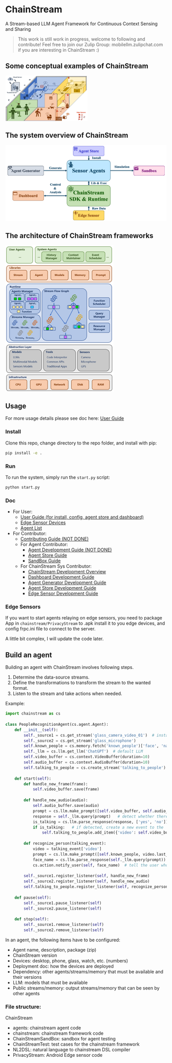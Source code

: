 # ChainStream

A Stream-based LLM Agent Framework for Continuous Context Sensing and Sharing

> This work is still work in progress, welcome to following and contribute! Feel free to join our Zulip Group: mobilellm.zulipchat.com if you are interesting in ChainStream :)

## Some conceptual examples of ChainStream

<img src="mkdoc/docs/img/ChainstreamExample.png" alt="ChainStream" style="zoom:25%;" />

## The system overview of ChainStream

<img src="mkdoc/docs/img/ChainStreamMainComponents.png">

## The architecture of ChainStream frameworks

<img src="mkdoc/docs/img/ChainStreamArchNew.png" alt="ChainStream" style="zoom:50%;" />

## Usage

For more usage details please see doc here: [User Guide]()

### Install

Clone this repo, change directory to the repo folder, and install with pip:

```bash
pip install -e .
```

### Run

To run the system, simply run the `start.py` script:

```bash
python start.py
```

### Doc
- For User:
  - [User Guide (for install, config, agent store and dashboard)](mkdoc/docs/UserGuide/DASHBOARD_GUIDE)
  - [Edge Sensor Devices](mkdoc/docs/UserGuide/EDGE_DEVICES_GUIDE.md)
  - [Agent List](agents/AGENT_LIST.md)
- For Contributor:
  - [Contributing Guide (NOT DONE)](mkdoc/docs/ChainStreamDevelopmentGuide/CHAINSTREAM_SYS_CONTRIBUTOR_GUIDE)
  - For Agent Contributor:
    - [Agent Development Guide (NOT DONE)](mkdoc/docs/AgentDevelopmentGuide/AGENT_DEVELOPMENT_OVERVIEW.md)
    - [Agent Store Guide](mkdoc/docs/AgentDevelopmentGuide/AGENT_STORE_GUIDE.md)
    - [SandBox Guide](mkdoc/docs/AgentDevelopmentGuide/SANDBOX_GUIDE.md)
  - For ChainStream Sys Contributor:
    - [ChainStream Development Overview](mkdoc/docs/ChainStreamDevelopmentGuide/CHAINSTREAM_SYS_DEVELOPMENT_OVERVIEW)
    - [Dashboard Development Guide](mkdoc/docs/ChainStreamDevelopmentGuide/DASHBOARD_DEVELOPMENT_GUIDE.md)
    - [Agent Generator Development Guide](mkdoc/docs/ChainStreamDevelopmentGuide/AGENT_GENERATOR_DEVELOPMENT_GUIDE.md)
    - [Agent Store Development Guide](mkdoc/docs/ChainStreamDevelopmentGuide/AGENT_STORE_DEVELOPMENT_GUIDE.md)
    - [Edge Sensor Development Guide](mkdoc/docs/ChainStreamDevelopmentGuide/EDGE_SENSOR_DEVELOPMENT_GUIDE.md)

### Edge Sensors

If you want to start agents relaying on edge sensors, you need to package App in `chainstream/PrivacyStream` to .apk 
install it to you edge devices, and config frpc.ini file to connect to the server.

A little bit complex, I will update the code later.

## Build an agent

Building an agent with ChainStream involves following steps.

1. Determine the data-source streams.
2. Define the transformations to transform the stream to the wanted format.
3. Listen to the stream and take actions when needed.

Example:

```python
import chainstream as cs

class PeopleRecognitionAgent(cs.agent.Agent):
    def __init__(self):
        self._source1 = cs.get_stream('glass_camera_video_01')  # instance of Stream
        self._source2 = cs.get_stream('glass_microphone')
        self.known_people = cs.memory.fetch('known_people')['face', 'name']
        self._llm = cs.llm.get_llm('ChatGPT')  # default LLM
        self.video_buffer = cs.context.VideoBuffer(duration=10)
        self.audio_buffer = cs.context.AudioBuffer(duration=10)
        self.talking_to_people = cs.create_stream('talking_to_people')

    def start(self):
        def handle_new_frame(frame):
            self.video_buffer.save(frame)

        def handle_new_audio(audio):
            self.audio_buffer.save(audio)
            prompt = cs.llm.make_prompt([self.video_buffer, self.audio_buffer, 'is there a person talking to the user?'])
            response = self._llm.query(prompt)   # detect whether there is a talking people with LLM
            is_talking = cs.llm.parse_response(response, ['yes', 'no']) == 'yes'
            if is_talking:   # if detected, create a new event to the 'talking_to_people' stream
                self.talking_to_people.add_item({'video': self.video_buffer.snapshot(), 'audio': self.audio_buffer.snapshot()})

        def recognize_person(talking_event):
            video = talking_event['video']
            prompt = cs.llm.make_prompt([self.known_people, video.last_frame(), 'who is the person in the image?'])
            face_name = cs.llm.parse_response(self._llm.query(prompt))
            cs.action.notify_user(self, face_name)  # tell the user who is talking

        self._source1.register_listener(self, handle_new_frame)
        self._source2.register_listener(self, handle_new_audio)
        self.talking_to_people.register_listener(self, recognize_person)

    def pause(self):
        self._source1.pause_listener(self)
        self._source2.pause_listener(self)

    def stop(self):
        self._source1.remove_listener(self)
        self._source2.remove_listener(self)

```

In an agent, the following items have to be configured:

- Agent name, description, package (zip)
- ChainStream version
- Devices: desktop, phone, glass, watch, etc. (numbers)
- Deployment doc: how the devices are deployed
- Dependency: other agents/streams/memory that must be available and their versions
- LLM: models that must be available
- Public streams/memory: output streams/memory that can be seen by other agents


### File structure:

ChainStream
- agents: chainstream agent code
- chainstream: chainstream framework code
- ChainStreamSandBox: sandbox for agent testing
- ChainStreamTest: test cases for the chainstream framework
- NL2DSL: natural language to chainstream DSL compiler
- PrivacyStream: Android Edge sensor code
